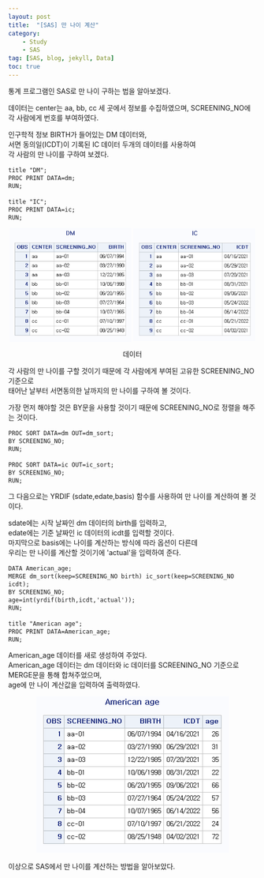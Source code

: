 ```yaml
---
layout: post
title:  "[SAS] 만 나이 계산"
category:
    - Study
    - SAS
tag: [SAS, blog, jekyll, Data]
toc: true
---
```


통계 프로그램인 SAS로 만 나이 구하는 법을 알아보겠다.

데이터는 center는 aa, bb, cc 세 곳에서 정보를 수집하였으며, SCREENING_NO에 각 사람에게 번호를 부여하였다. 

인구학적 정보 BIRTH가 들어있는 DM 데이터와, <br/>서면 동의일(ICDT)이 기록된 IC 데이터 두개의 데이터를 사용하여 <br/>각 사람의 만 나이를 구하여 보겠다.

~~~sas
title "DM";
PROC PRINT DATA=dm;
RUN;

title "IC";
PROC PRINT DATA=ic;
RUN;
~~~

<p align="center">
  <img src="/study/img/SAS/만 나이 계산/dm.png" align="center" width="49%">
  <img src="/study/img/SAS/만 나이 계산/ic.png" align="center" width="49%">
  <figcaption align="center">데이터</figcaption>
</p>

각 사람의 만 나이를 구할 것이기 때문에 각 사람에게 부여된 고유한 SCREENING_NO 기준으로 <br/>태어난 날부터 서면동의한 날까지의 만 나이를 구하여 볼 것이다.

가장 먼저 해야할 것은 BY문을 사용할 것이기 때문에 SCREENING_NO로 정렬을 해주는 것이다.

~~~sas
PROC SORT DATA=dm OUT=dm_sort; 
BY SCREENING_NO;
RUN;

PROC SORT DATA=ic OUT=ic_sort; 
BY SCREENING_NO;
RUN;
~~~

그 다음으로는 YRDIF (sdate,edate,basis) 함수를 사용하여 만 나이를 계산하여 볼 것이다.

sdate에는 시작 날짜인 dm 데이터의 birth를 입력하고,<br/>edate에는 기준 날짜인 ic 데이터의 icdt를 입력할 것이다.<br/>마지막으로 basis에는 나이를 계산하는 방식에 따라 옵션이 다른데 <br/>우리는 만 나이를 계산할 것이기에 'actual'을 입력하여 준다.

~~~sas
DATA American_age;
MERGE dm_sort(keep=SCREENING_NO birth) ic_sort(keep=SCREENING_NO icdt); 
BY SCREENING_NO;
age=int(yrdif(birth,icdt,'actual'));
RUN;

title "American age";
PROC PRINT DATA=American_age;
RUN;
~~~

American_age 데이터를 새로 생성하여 주었다. <br/>American_age 데이터는 dm 데이터와 ic 데이터를 SCREENING_NO 기준으로 MERGE문을 통해 합쳐주었으며,<br/> age에 만 나이 계산값을 입력하여 출력하였다.

<p align="center"><img src="/study/img/SAS/만 나이 계산/age.png"></p>

이상으로 SAS에서 만 나이를 계산하는 방법을 알아보았다.
